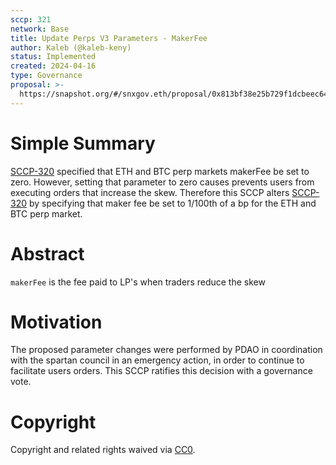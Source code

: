 ```yaml
---
sccp: 321
network: Base
title: Update Perps V3 Parameters - MakerFee
author: Kaleb (@kaleb-keny)
status: Implemented
created: 2024-04-16
type: Governance
proposal: >-
  https://snapshot.org/#/snxgov.eth/proposal/0x813bf38e25b729f1dcbeec649a6959a60153113af34160b9469e6bc9ab4d8c55
---
```


# Simple Summary

[SCCP-320](https://sips.synthetix.io/sccp/sccp-320/) specified that ETH and BTC perp markets makerFee be set to zero. However, setting that parameter to zero causes prevents users from executing orders that increase the skew. Therefore this SCCP alters [SCCP-320](https://sips.synthetix.io/sccp/sccp-320/) by specifying that maker fee be set to 1/100th of a bp for the ETH and BTC perp market.

# Abstract

`makerFee` is the fee paid to LP's when traders reduce the skew

# Motivation

The proposed parameter changes were performed by PDAO in coordination with the spartan council in an emergency action, in order to continue to facilitate users orders. This SCCP ratifies this decision with a governance vote.

# Copyright

Copyright and related rights waived via [CC0](https://creativecommons.org/publicdomain/zero/1.0/).


